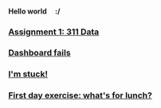#### Hello world &nbsp; &nbsp; :/

### [Assignment 1: 311 Data](./assignment1.md)

### [Dashboard fails](./dashboardfails.md)

### [I'm stuck!](./sos_180601.md)

### [First day exercise: what's for lunch?](./blogpost1.md)



